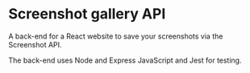 # Screenshot gallery API

A back-end for a React website to save your screenshots via the Screenshot API.

The back-end uses Node and Express JavaScript and Jest for testing.
